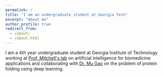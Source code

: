 ```yaml
---
permalink: /
title: "I am an undergraduate student at Georgia Tech"
excerpt: "About me"
author_profile: true
redirect_from: 
  - /about/
  - /about.html
---
```


I am a 4th year undergraduate student at Georgia Institute of Technology working at [Prof. Mitchell's lab](https://sites.gatech.edu/cassie-mitchell-lab/) on artificial intelligence for biomedicine applications and collaborating with [Dr. Mu Gao](https://sites.gatech.edu/cssb/mu-gao/) on the problem of protein folding using deep learning.
